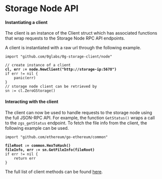 # Storage Node API

#### Instantiating a client <a href="#instantiating-a-client" id="instantiating-a-client"></a>

The client is an instance of the Client struct which has associated functions that wrap requests to the Storage Node RPC API endpoints.

A client is instantiated with a raw url through the following example.

<pre class="language-go"><code class="lang-go">import "github.com/0glabs/0g-storage-client/node"

// create instance of a client
<strong>cl, err := node.NewClient("http://storage-ip:5678")
</strong>if err != nil {
    panic(err)
}
// storage node client can be retrieved by
sn := cl.ZeroGStorage()
</code></pre>

#### Interacting with the client <a href="#interacting-with-a-client" id="interacting-with-a-client"></a>

The client can now be used to handle requests to the storage node using the full JSON-RPC API. For example, the function `GetStatus()` wraps a call to the `zgs_getStatus` endpoint. To fetch the file info from the client, the following example can be used.

<pre class="language-go"><code class="lang-go">import "github.com/ethereum/go-ethereum/common"
<strong>
</strong><strong>fileRoot := common.HexToHash()
</strong><strong>fileInfo, err := sn.GetFileInfo(fileRoot)
</strong>if err != nil {
    return err
}
</code></pre>

&#x20;The full list of client methods can be found [here](https://pkg.go.dev/github.com/0glabs/0g-storage-client@v0.3.0/node#ZeroGStorageClient).
